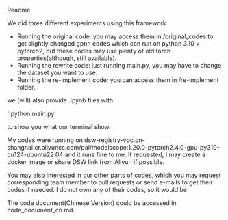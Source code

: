 Readme

We did three different experiments using this framework. 

- Running the original code: you may access them in /original_codes to get slightly changed gpnn codes which can run on python 3.10 + pytorch2, but these codes may use plenty of old torch properties(although, still available). 
- Running the rewrite code: just running main.py, you may have to change the dataset you want to use.
- Running the re-implement code: you can access them in /re-implement folder.

we (will) also provide .ipynb files with 

'!python main.py'

to show you what our terminal show.

My codes were running on dsw-registry-vpc.cn-shanghai.cr.aliyuncs.com/pai/modelscope:1.20.0-pytorch2.4.0-gpu-py310-cu124-ubuntu22.04 and it runs fine to me. If requested, I may create a docker image or share DSW link from Aliyun if possible.

You may also interested in our other parts of codes, which you may request corresponding team member to pull requests or send e-mails to get their codes if needed. I do not own any of their codes, so it would be 

The code document(Chinese Version) could be accessed in code_document_cn.md.
